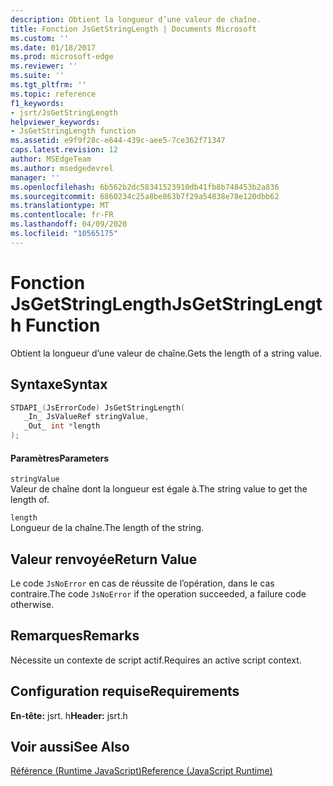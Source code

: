 ```yaml
---
description: Obtient la longueur d’une valeur de chaîne.
title: Fonction JsGetStringLength | Documents Microsoft
ms.custom: ''
ms.date: 01/18/2017
ms.prod: microsoft-edge
ms.reviewer: ''
ms.suite: ''
ms.tgt_pltfrm: ''
ms.topic: reference
f1_keywords:
- jsrt/JsGetStringLength
helpviewer_keywords:
- JsGetStringLength function
ms.assetid: e9f9f28c-e644-439c-aee5-7ce362f71347
caps.latest.revision: 12
author: MSEdgeTeam
ms.author: msedgedevrel
manager: ''
ms.openlocfilehash: 6b562b2dc58341523910db41fb8b748453b2a836
ms.sourcegitcommit: 6860234c25a8be863b7f29a54838e78e120dbb62
ms.translationtype: MT
ms.contentlocale: fr-FR
ms.lasthandoff: 04/09/2020
ms.locfileid: "10565175"
---
```

# <span data-ttu-id="4f7d5-103">Fonction JsGetStringLength</span><span class="sxs-lookup"><span data-stu-id="4f7d5-103">JsGetStringLength Function</span></span>
<span data-ttu-id="4f7d5-104">Obtient la longueur d’une valeur de chaîne.</span><span class="sxs-lookup"><span data-stu-id="4f7d5-104">Gets the length of a string value.</span></span>  
  
## <span data-ttu-id="4f7d5-105">Syntaxe</span><span class="sxs-lookup"><span data-stu-id="4f7d5-105">Syntax</span></span>  
  
```cpp  
STDAPI_(JsErrorCode) JsGetStringLength(  
   _In_ JsValueRef stringValue,  
   _Out_ int *length  
);  
```  
  
#### <span data-ttu-id="4f7d5-106">Paramètres</span><span class="sxs-lookup"><span data-stu-id="4f7d5-106">Parameters</span></span>  
 `stringValue`  
 <span data-ttu-id="4f7d5-107">Valeur de chaîne dont la longueur est égale à.</span><span class="sxs-lookup"><span data-stu-id="4f7d5-107">The string value to get the length of.</span></span>  
  
 `length`  
 <span data-ttu-id="4f7d5-108">Longueur de la chaîne.</span><span class="sxs-lookup"><span data-stu-id="4f7d5-108">The length of the string.</span></span>  
  
## <span data-ttu-id="4f7d5-109">Valeur renvoyée</span><span class="sxs-lookup"><span data-stu-id="4f7d5-109">Return Value</span></span>  
 <span data-ttu-id="4f7d5-110">Le code `JsNoError` en cas de réussite de l’opération, dans le cas contraire.</span><span class="sxs-lookup"><span data-stu-id="4f7d5-110">The code `JsNoError` if the operation succeeded, a failure code otherwise.</span></span>  
  
## <span data-ttu-id="4f7d5-111">Remarques</span><span class="sxs-lookup"><span data-stu-id="4f7d5-111">Remarks</span></span>  
 <span data-ttu-id="4f7d5-112">Nécessite un contexte de script actif.</span><span class="sxs-lookup"><span data-stu-id="4f7d5-112">Requires an active script context.</span></span>  
  
## <span data-ttu-id="4f7d5-113">Configuration requise</span><span class="sxs-lookup"><span data-stu-id="4f7d5-113">Requirements</span></span>  
 <span data-ttu-id="4f7d5-114">**En-tête:** jsrt. h</span><span class="sxs-lookup"><span data-stu-id="4f7d5-114">**Header:** jsrt.h</span></span>  
  
## <span data-ttu-id="4f7d5-115">Voir aussi</span><span class="sxs-lookup"><span data-stu-id="4f7d5-115">See Also</span></span>  
 [<span data-ttu-id="4f7d5-116">Référence (Runtime JavaScript)</span><span class="sxs-lookup"><span data-stu-id="4f7d5-116">Reference (JavaScript Runtime)</span></span>](../chakra-hosting/reference-javascript-runtime.md)